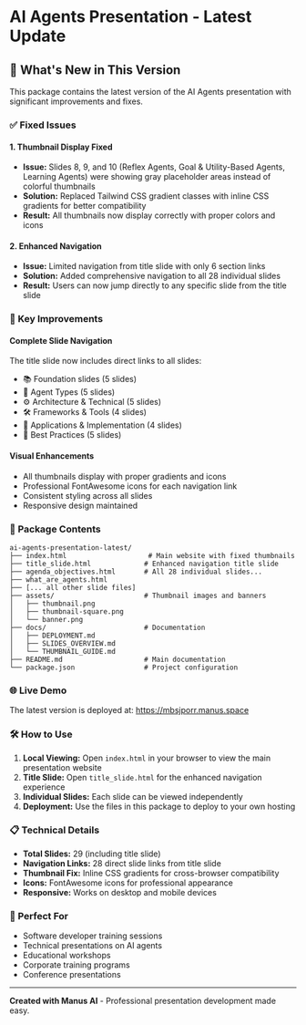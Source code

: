 # AI Agents Presentation - Latest Update

## 🎉 What's New in This Version

This package contains the latest version of the AI Agents presentation with significant improvements and fixes.

### ✅ Fixed Issues

#### 1. **Thumbnail Display Fixed**
- **Issue:** Slides 8, 9, and 10 (Reflex Agents, Goal & Utility-Based Agents, Learning Agents) were showing gray placeholder areas instead of colorful thumbnails
- **Solution:** Replaced Tailwind CSS gradient classes with inline CSS gradients for better compatibility
- **Result:** All thumbnails now display correctly with proper colors and icons

#### 2. **Enhanced Navigation**
- **Issue:** Limited navigation from title slide with only 6 section links
- **Solution:** Added comprehensive navigation to all 28 individual slides
- **Result:** Users can now jump directly to any specific slide from the title slide

### 🚀 Key Improvements

#### **Complete Slide Navigation**
The title slide now includes direct links to all slides:
- 📚 Foundation slides (5 slides)
- 🤖 Agent Types (5 slides)
- ⚙️ Architecture & Technical (5 slides)
- 🛠️ Frameworks & Tools (4 slides)
- 💼 Applications & Implementation (4 slides)
- 🎯 Best Practices (5 slides)

#### **Visual Enhancements**
- All thumbnails display with proper gradients and icons
- Professional FontAwesome icons for each navigation link
- Consistent styling across all slides
- Responsive design maintained

### 📁 Package Contents

```
ai-agents-presentation-latest/
├── index.html                    # Main website with fixed thumbnails
├── title_slide.html             # Enhanced navigation title slide
├── agenda_objectives.html       # All 28 individual slides...
├── what_are_agents.html
├── [... all other slide files]
├── assets/                      # Thumbnail images and banners
│   ├── thumbnail.png
│   ├── thumbnail-square.png
│   └── banner.png
├── docs/                        # Documentation
│   ├── DEPLOYMENT.md
│   ├── SLIDES_OVERVIEW.md
│   └── THUMBNAIL_GUIDE.md
├── README.md                    # Main documentation
└── package.json                 # Project configuration
```

### 🌐 Live Demo

The latest version is deployed at: https://mbsjporr.manus.space

### 🛠️ How to Use

1. **Local Viewing:** Open `index.html` in your browser to view the main presentation website
2. **Title Slide:** Open `title_slide.html` for the enhanced navigation experience
3. **Individual Slides:** Each slide can be viewed independently
4. **Deployment:** Use the files in this package to deploy to your own hosting

### 📋 Technical Details

- **Total Slides:** 29 (including title slide)
- **Navigation Links:** 28 direct slide links from title slide
- **Thumbnail Fix:** Inline CSS gradients for cross-browser compatibility
- **Icons:** FontAwesome icons for professional appearance
- **Responsive:** Works on desktop and mobile devices

### 🎯 Perfect For

- Software developer training sessions
- Technical presentations on AI agents
- Educational workshops
- Corporate training programs
- Conference presentations

---

**Created with Manus AI** - Professional presentation development made easy.

